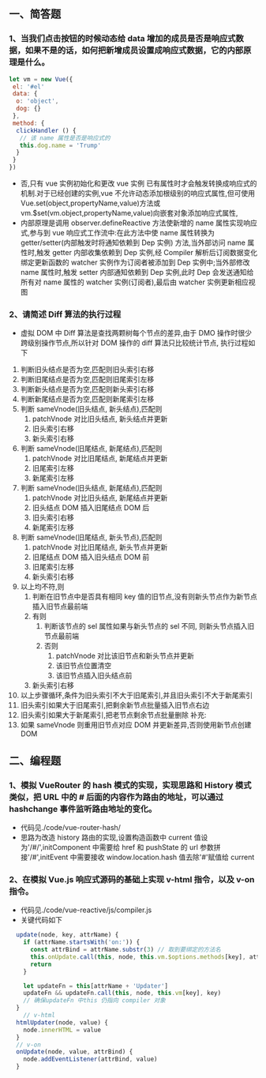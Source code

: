 ## 一、简答题

### 1、当我们点击按钮的时候动态给 data 增加的成员是否是响应式数据，如果不是的话，如何把新增成员设置成响应式数据，它的内部原理是什么。

```js
let vm = new Vue({
 el: '#el'
 data: {
  o: 'object',
  dog: {}
 },
 method: {
  clickHandler () {
   // 该 name 属性是否是响应式的
   this.dog.name = 'Trump'
  }
 }
})
```

- 否,只有 vue 实例初始化和更改 vue 实例 已有属性时才会触发转换成响应式的机制.对于已经创建的实例,vue 不允许动态添加根级别的响应式属性,但可使用 Vue.set(object,propertyName,value)方法或 vm.$set(vm.object,propertyName,value)向嵌套对象添加响应式属性,
- 内部原理是调用 observer.defineReactive 方法使新增的 name 属性实现响应式,参与到 vue 响应式工作流中:在此方法中使 name 属性转换为 getter/setter(内部触发时将通知依赖到 Dep 实例) 方法,当外部访问 name 属性时,触发 getter 内部收集依赖到 Dep 实例,经 Compiler 解析后订阅数据变化绑定更新函数的 watcher 实例作为订阅者被添加到 Dep 实例中;当外部修改 name 属性时,触发 setter 内部通知依赖到 Dep 实例,此时 Dep 会发送通知给所有对 name 属性的 watcher 实例(订阅者),最后由 watcher 实例更新相应视图

### 2、请简述 Diff 算法的执行过程

- 虚拟 DOM 中 Diff 算法是查找两颗树每个节点的差异,由于 DMO 操作时很少跨级别操作节点,所以针对 DOM 操作的 diff 算法只比较统计节点, 执行过程如下

1. 判断旧头结点是否为空,匹配则旧头索引右移
2. 判断旧尾结点是否为空,匹配则旧尾索引左移
3. 判断新头结点是否为空,匹配则新头索引右移
4. 判断新尾结点是否为空,匹配则新尾索引左移
5. 判断 sameVnode(旧头结点, 新头结点),匹配则
   1. patchVnode 对比旧头结点, 新头结点并更新
   2. 旧头索引右移
   3. 新头索引右移
6. 判断 sameVnode(旧尾结点, 新尾结点),匹配则
   1. patchVnode 对比旧尾结点, 新尾结点并更新
   2. 旧尾索引左移
   3. 新尾索引左移
7. 判断 sameVnode(旧头结点, 新尾结点),匹配则
   1. patchVnode 对比旧头结点, 新尾结点并更新
   2. 旧头结点 DOM 插入旧尾结点 DOM 后
   3. 旧头索引右移
   4. 新尾索引左移
8. 判断 sameVnode(旧尾结点, 新头节点),匹配则
   1. patchVnode 对比旧尾结点, 新头节点并更新
   2. 旧尾结点 DOM 插入旧头结点 DOM 前
   3. 旧尾索引左移
   4. 新头索引右移
9. 以上均不符,则
   1. 判断在旧节点中是否具有相同 key 值的旧节点,没有则新头节点作为新节点插入旧节点最前端
   2. 有则
      1. 判断该节点的 sel 属性如果与新头节点的 sel 不同, 则新头节点插入旧节点最前端
      2. 否则
         1. patchVnode 对比该旧节点和新头节点并更新
         2. 该旧节点位置清空
         3. 该旧节点插入旧头结点前
   3. 新头索引右移
10. 以上步骤循环,条件为旧头索引不大于旧尾索引,并且旧头索引不大于新尾索引
11. 旧头索引如果大于旧尾索引,把剩余新节点批量插入旧节点右边
12. 旧头索引如果大于新尾索引,把老节点剩余节点批量删除
    补充:
13. 如果 sameVnode 则重用旧节点对应 DOM 并更新差异,否则使用新节点创建 DOM

## 二、编程题

### 1、模拟 VueRouter 的 hash 模式的实现，实现思路和 History 模式类似，把 URL 中的 # 后面的内容作为路由的地址，可以通过 hashchange 事件监听路由地址的变化。

- 代码见./code/vue-router-hash/
- 思路为改造 history 路由的实现,设置构造函数中 current 值设为'/#/',initComponent 中需要给 href 和 pushState 的 url 参数拼接'/#',initEvent 中需要接收 window.location.hash 值去除'#'赋值给 current

### 2、在模拟 Vue.js 响应式源码的基础上实现 v-html 指令，以及 v-on 指令。

- 代码见./code/vue-reactive/js/compiler.js
- 关键代码如下

```javascript
  update(node, key, attrName) {
    if (attrName.startsWith('on:')) {
      const attrBind = attrName.substr(3) // 取到要绑定的方法名
      this.onUpdate.call(this, node, this.vm.$options.methods[key], attrBind)
      return
    }

    let updateFn = this[attrName + 'Updater']
    updateFn && updateFn.call(this, node, this.vm[key], key)
    // 确保updateFn 中this 仍指向 compiler 对象
  }
    // v-html
  htmlUpdater(node, value) {
    node.innerHTML = value
  }
  // v-on
  onUpdate(node, value, attrBind) {
    node.addEventListener(attrBind, value)
  }
```
